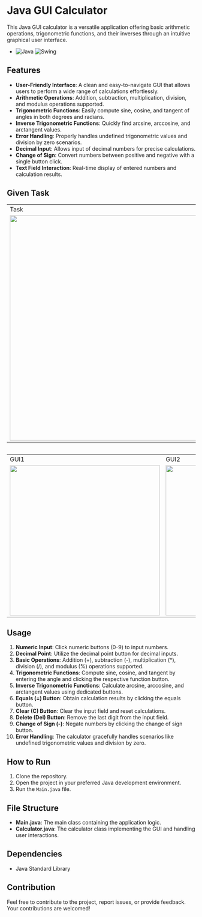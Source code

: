 
# Java GUI Calculator

This Java GUI calculator is a versatile application offering basic arithmetic operations, trigonometric functions, and their inverses through an intuitive graphical user interface.

- ![Java](https://img.shields.io/badge/Java-007396?style=flat&logo=java&logoColor=white) ![Swing](https://img.shields.io/badge/Swing-D41818?style=flat&logo=java&logoColor=white)


## Features

- **User-Friendly Interface**: A clean and easy-to-navigate GUI that allows users to perform a wide range of calculations effortlessly.
- **Arithmetic Operations**: Addition, subtraction, multiplication, division, and modulus operations supported.
- **Trigonometric Functions**: Easily compute sine, cosine, and tangent of angles in both degrees and radians.
- **Inverse Trigonometric Functions**: Quickly find arcsine, arccosine, and arctangent values.
- **Error Handling**: Properly handles undefined trigonometric values and division by zero scenarios.
- **Decimal Input**: Allows input of decimal numbers for precise calculations.
- **Change of Sign**: Convert numbers between positive and negative with a single button click.
- **Text Field Interaction**: Real-time display of entered numbers and calculation results.


## Given Task


  <table>
  <tr>
    <td>Task</td>
  </tr>
  <tr>
    <td><img src="https://user-images.githubusercontent.com/95247831/200533939-72b168fa-061c-4815-9023-861795e04d8a.png" width=600></td>
  </tr>
  <table>

  
  <table>
  <tr>
    <td>GUI1</td>
    <td>GUI2</td>
    <td>GUI3</td>
  </tr>
  <tr>
    <td><img src="https://user-images.githubusercontent.com/95247831/200533958-f777ab41-c9fb-468f-9fc8-422a0638b61e.png" width=400></td>
    <td><img src="https://user-images.githubusercontent.com/95247831/200533962-e3034010-718e-4a51-99a0-c99876698c56.png" width=400></td>
    <td><img src="https://user-images.githubusercontent.com/95247831/200533964-bff2677e-6a77-4b82-aafe-b43affd64fbc.png" width=400></td>
  </tr>
  <table>
    
## Usage

1. **Numeric Input**: Click numeric buttons (0-9) to input numbers.
2. **Decimal Point**: Utilize the decimal point button for decimal inputs.
3. **Basic Operations**: Addition (+), subtraction (-), multiplication (*), division (/), and modulus (%) operations supported.
4. **Trigonometric Functions**: Compute sine, cosine, and tangent by entering the angle and clicking the respective function button.
5. **Inverse Trigonometric Functions**: Calculate arcsine, arccosine, and arctangent values using dedicated buttons.
6. **Equals (=) Button**: Obtain calculation results by clicking the equals button.
7. **Clear (C) Button**: Clear the input field and reset calculations.
8. **Delete (Del) Button**: Remove the last digit from the input field.
9. **Change of Sign (-)**: Negate numbers by clicking the change of sign button.
10. **Error Handling**: The calculator gracefully handles scenarios like undefined trigonometric values and division by zero.

## How to Run

1. Clone the repository.
2. Open the project in your preferred Java development environment.
3. Run the `Main.java` file.

## File Structure

- **Main.java**: The main class containing the application logic.
- **Calculator.java**: The calculator class implementing the GUI and handling user interactions.

## Dependencies

- Java Standard Library

## Contribution

Feel free to contribute to the project, report issues, or provide feedback. Your contributions are welcomed!
